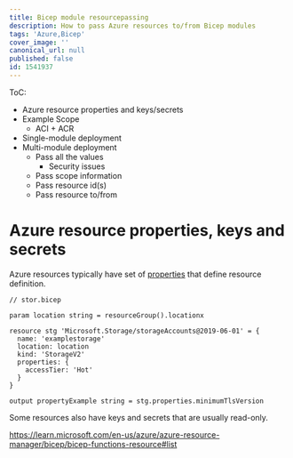 ```yaml
---
title: Bicep module resourcepassing
description: How to pass Azure resources to/from Bicep modules
tags: 'Azure,Bicep'
cover_image: ''
canonical_url: null
published: false
id: 1541937
---
```


ToC:

* Azure resource properties and keys/secrets
* Example Scope
  * ACI + ACR
* Single-module deployment
* Multi-module deployment
  * Pass all the values
    * Security issues
  * Pass scope information
  * Pass resource id(s)
  * Pass resource to/from
 

# Azure resource properties, keys and secrets

Azure resources typically have set of [properties](https://learn.microsoft.com/en-us/azure/azure-resource-manager/bicep/resource-declaration?tabs=azure-powershell#resource-specific-properties) 
that define resource definition. 

```bicep
// stor.bicep

param location string = resourceGroup().locationx

resource stg 'Microsoft.Storage/storageAccounts@2019-06-01' = {
  name: 'examplestorage'
  location: location
  kind: 'StorageV2'
  properties: {
    accessTier: 'Hot'
  }
}

output propertyExample string = stg.properties.minimumTlsVersion

```

Some resources also
have keys and secrets that are usually read-only.



https://learn.microsoft.com/en-us/azure/azure-resource-manager/bicep/bicep-functions-resource#list
